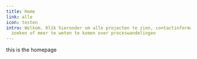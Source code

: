 ```yaml
---
title: Home
link: alle
icon: testen
intro: Welkom. Klik hieronder om alle projecten te zien, contactinformatie op te
  zoeken of meer te weten te komen over proceswandelingen
---
```

this is the homepage
